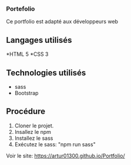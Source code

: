 ### Portefolio

Ce portfolio est adapté aux développeurs web


## Langages utilisés
*HTML 5
*CSS 3


## Technologies utilisés
* sass
* Bootstrap

## Procédure
1. Cloner le projet.
2. Insallez le npm
2. Installez le sass
3. Exécutez le sass: "npm run sass"

Voir le site:  https://artur01300.github.io/Portfolio/
